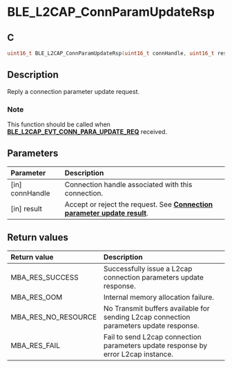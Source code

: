 # BLE_L2CAP_ConnParamUpdateRsp

## C

```c
uint16_t BLE_L2CAP_ConnParamUpdateRsp(uint16_t connHandle, uint16_t result);
```

## Description

Reply a connection parameter update request.

### Note

This function should be called when **[BLE_L2CAP_EVT_CONN_PARA_UPDATE_REQ](GUID-08754DED-539F-4A79-819A-92C50CC7F476.md)** received.

## Parameters

|Parameter|Description|
|:---|:---|
|\[in\] connHandle|Connection handle associated with this connection.|
|\[in\] result|Accept or reject the request. See **[Connection parameter update result](GUID-A3D7C013-8FEB-4B16-926B-85A2FFEE3FDC.md)**.|

## Return values

|Return value|Description|
|:---|:---|
MBA_RES_SUCCESS|Successfully issue a L2cap connection parameters update response.|
MBA_RES_OOM|Internal memory allocation failure.|
MBA_RES_NO_RESOURCE|No Transmit buffers available for sending L2cap connection parameters update response.|
MBA_RES_FAIL|Fail to send L2cap connection parameters update response by error L2cap instance.|
